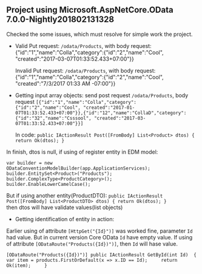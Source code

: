 ## Project using Microsoft.AspNetCore.OData 7.0.0-Nightly201802131328

Checked the some issues, which must resolve for simple work the project.

* Valid Put request:
  `/odata/Products`, with body request: {"id":"1","name":"Colla","category":{"id":"2","name":"Cool", "created":"2017-03-07T01:33:52.433+07:00"}}

  Invalid Put request:
  `/odata/Products`, with body request: {"id":"1","name":"Colla","category":{"id":"2","name":"Cool", "created":"7/3/2017 01:33 AM -07:00"}}

* Getting input array objects:
  send post request `/odata/Products`, body request `[{"id":"1","name":"Colla","category":{"id":"2","name":"Cool", "created":"2017-01-07T01:33:52.433+07:00"}},{"id":"12","name":"CollaD","category":{"id":"32","name":"Csssool", "created":"2017-03-07T01:33:52.433+07:00"}}]`
  
  In code:
  ``public IActionResult Post([FromBody] List<Product> dtos)
  {
    return Ok(dtos);
  }``
  
In finish, dtos is null, if using of register entity in EDM model:

`var builder = new ODataConventionModelBuilder(app.ApplicationServices);  
builder.EntitySet<Product>("Products");  
builder.ComplexType<ProductCategory>();  
builder.EnableLowerCamelCase();`
  
But if using another entity(ProductDTO):
  `public IActionResult Post([FromBody] List<ProductDTO> dtos)
  {
    return Ok(dtos);
  }`  
then dtos will have validate values(list objects)

* Getting identification of entity in action:

Earlier using of attribute `[HttpGet("{Id}")]` was worked fine, parameter `Id` had value. But in current version Core OData `Id` have empty value. If using of attribute `[ODataRoute("Products({Id})")]`, then `Id` will hase value.

`[ODataRoute("Products({Id})")]
 public IActionResult GetById(int Id) 
 { 
    var item = products.FirstOrDefault(x => x.ID == Id);    
    return Ok(item);    
 }`
